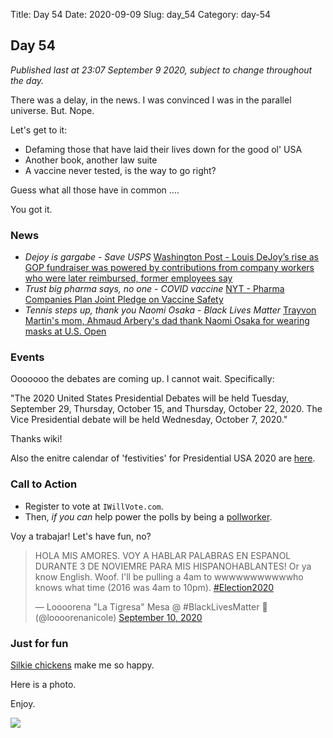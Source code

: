 Title: Day 54
Date: 2020-09-09
Slug: day_54
Category: day-54

## Day 54   

_Published last at 23:07 September 9 2020, subject to change throughout the day._

There was a delay, in the news. I was convinced I was in the parallel universe. But. Nope.

Let's get to it:

- Defaming those that have laid their lives down for the good ol' USA
- Another book, another law suite
- A vaccine never tested, is the way to go right?

Guess what all those have in common ....

You got it.

### News

- *Dejoy is gargabe - Save USPS* [Washington Post - Louis DeJoy’s rise as GOP fundraiser was powered by contributions from company workers who were later reimbursed, former employees say](https://www.washingtonpost.com/investigations/louis-dejoy-campaign-contributions/2020/09/06/1187bc2c-e3fe-11ea-8181-606e603bb1c4_story.html)
- *Trust big pharma says, no one - COVID vaccine* [NYT - Pharma Companies Plan Joint Pledge on Vaccine Safety](https://www.nytimes.com/2020/09/04/science/covid-vaccine-pharma-pledge.html)
- *Tennis steps up, thank you Naomi Osaka - Black Lives Matter* [Trayvon Martin's mom, Ahmaud Arbery's dad thank Naomi Osaka for wearing masks at U.S. Open](https://www.usatoday.com/story/sports/tennis/2020/09/08/naomi-osaka-trayvon-martin-ahmaud-arbery-parents-thankful-masks/5754203002/)

### Events

Ooooooo the debates are coming up. I cannot wait. Specifically:

"The 2020 United States Presidential Debates will be held Tuesday, September 29, Thursday, October 15, and Thursday, October 22, 2020. The Vice Presidential debate will be held Wednesday, October 7, 2020."

Thanks wiki!

Also the enitre calendar of 'festivities' for Presidential USA 2020 are [here](https://www.nytimes.com/interactive/2019/us/elections/2020-presidential-election-calendar.html).

### Call to Action

- Register to vote at `IWillVote.com`.
- Then, *if you can* help power the polls by being a [pollworker](https://www.powerthepolls.org/).

Voy a trabajar! Let's have fun, no?

<blockquote class="twitter-tweet"><p lang="en" dir="ltr">HOLA MIS AMORES. VOY A HABLAR PALABRAS EN ESPANOL DURANTE 3 DE NOVIEMRE PARA MIS HISPANOHABLANTES! Or ya know English. Woof. I&#39;ll be pulling a 4am to wwwwwwwwwwwho knows what time (2016 was 4am to 10pm). <a href="https://twitter.com/hashtag/Election2020?src=hash&amp;ref_src=twsrc%5Etfw">#Election2020</a></p>&mdash; Loooorena &quot;La Tigresa&quot; Mesa @ #BlackLivesMatter 🖤 (@loooorenanicole) <a href="https://twitter.com/loooorenanicole/status/1303902353662398464?ref_src=twsrc%5Etfw">September 10, 2020</a></blockquote> <script async src="https://platform.twitter.com/widgets.js" charset="utf-8"></script> 

### Just for fun

[Silkie chickens](https://en.wikipedia.org/wiki/Silkie) make me so happy.

Here is a photo.

Enjoy.

<img src="https://silkie.org/media/posts/28/careof-silkie-bantams.jpg" />